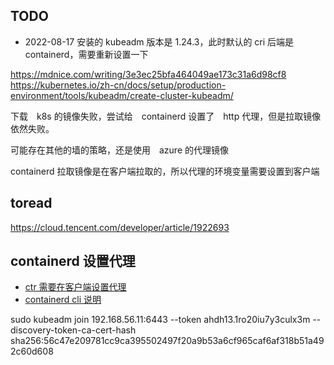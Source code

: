 ## TODO

- 2022-08-17 安装的 kubeadm 版本是 1.24.3，此时默认的 cri 后端是 containerd，需要重新设置一下

https://mdnice.com/writing/3e3ec25bfa464049ae173c31a6d98cf8
https://kubernetes.io/zh-cn/docs/setup/production-environment/tools/kubeadm/create-cluster-kubeadm/

下载　k8s 的镜像失败，尝试给　containerd 设置了　http 代理，但是拉取镜像依然失败。

可能存在其他的墙的策略，还是使用　azure 的代理镜像


containerd 拉取镜像是在客户端拉取的，所以代理的环境变量需要设置到客户端

## toread

https://cloud.tencent.com/developer/article/1922693

## containerd 设置代理

- [ctr 需要在客户端设置代理](https://github.com/containerd/cri/issues/1169#issuecomment-501376676)
- [containerd cli 说明](https://github.com/containerd/containerd/blob/main/docs/getting-started.md#interacting-with-containerd-via-cli)

sudo kubeadm join 192.168.56.11:6443 --token ahdh13.1ro20iu7y3culx3m --discovery-token-ca-cert-hash sha256:56c47e209781cc9ca395502497f20a9b53a6cf965caf6af318b51a492c60d608
